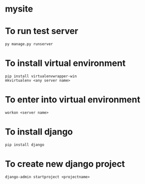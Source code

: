 # mysite

# To run test server
```
py manage.py runserver
```

# To install virtual environment
```
pip install virtualenvwrapper-win
mkvirtualenv <any server name>
```

# To enter into virtual environment
```
workon <server name>
```
  
# To install django
```
pip install django
```

# To create new django project
```
django-admin startproject <projectname>
```
